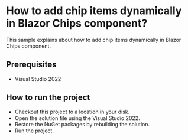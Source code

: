 # How to add chip items dynamically in Blazor Chips component?

This sample explains about how to add chip items dynamically in Blazor Chips component.

## Prerequisites

* Visual Studio 2022

## How to run the project

* Checkout this project to a location in your disk.
* Open the solution file using the Visual Studio 2022.
* Restore the NuGet packages by rebuilding the solution.
* Run the project.